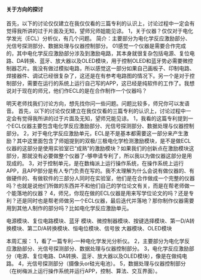 #### 关于方向的探讨
首先，以下的讨论仅仅建立在我仅仅看的三篇专利的认识上，讨论过程中一定会有觉得我所讲的过于片面及无知，望师兄师姐能见谅。
1，关于仪器？仅仅对于电化学发光（ECL）分析仪，有几个问题。
简介：主要部分为电化学反应激励部分、光信号探测部分、数据处理与仪器控制部分。
01感觉一个仪器是需要合作完成的，其中电化学反应激励部分涉及到激励电路，其本身就很复杂包括电源、复位电路、DA转换、蓝牙、放大器以及OLED模块，用于控制OLED和蓝牙势必需要微控制器芯片。我没有做过模拟电路，所以感觉这一部分如果自己画板子、印制电路、焊接器件、调试已经很复杂了，这还是在有参考电路图的情况下。另一个是对于控制部分，需要在运行的系统上运行自己写的APP，这已经是纯软件的工作了。我想说对于现在的师兄，他们作ECL的是在合作制作一个仪器吗？

明天老师找我们讨论方向，想先找你问一些问题。问题比较多，师兄你可以发语音。
首先，以下的讨论仅仅建立在我仅仅看的三篇专利的认识上，讨论过程中一定会有觉得我所讲的过于片面及无知，望师兄能见谅。
1，我看的这篇专利提到一个ECL仪器主要包含电化学反应激励部分、光信号探测部分、数据处理与仪器控制部分。
2，对于电化学反应激励单元，ECL是不是基本都需要这一部分来产生激励？其中这里面包含了师姐提到的双极/三极电化学检测激励模块，是不是做ECL仪器的这部分是使用实验室已“成熟”的激励模块？如果我们的创新点在激励模块这部分，那就没有必要做整个仪器了-够申请专利了，所以我以为做仪器这部分是用现成的。
3，对于控制单元，是在数梅派上运行操作系统，在操作系统上运行APP，且APP部分是有人专门负责在写的。我不太理解为什么会说有做仪器的、有做硬件的、有做软件的三部分人同时在实验室，他们是在合作做成一个完整的仪器吗？也就是说他们所做的东西并不和他们自己的学位论文有关，而是在帮老师做一个能落地的仪器？
4，师兄，你现在做的ECL仪器是用来写学位论文的吗？还是专利？还是同时也是帮老师做另一个ECL仪器，最后迭代并落地？那你制作仪器需要用到其他人制作的部分吗？比如电化学反应激励单元。



电源模块、复位电路模块、蓝牙
模块、微控制器模块、按键选择模块、第一D/A转
换模块、第二D/A转换模块、恒电位模块、信号放
大器模块、OLED模块



本周汇报：
1，看了一篇专利-一种电化学发光分析仪。
2，主要部分为电化学反应激励部分、光信号探测部分、数据处理与仪器控制部分。
3，电化学反应激励部分（电源、复位电路、DA转换、蓝牙、放大器以及OLED模块），像是在做纯电路。
4，光信号探测部分（摄像头or硅光电池）。
5，数据处理与仪器控制部分（在树梅派上运行操作系统并运行APP，控制、算法、交互界面）。
